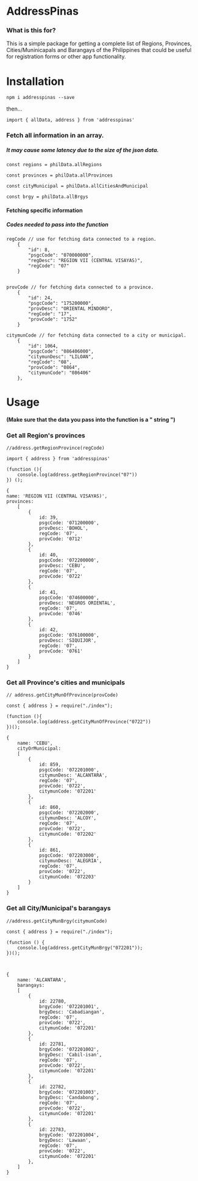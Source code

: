 # AddressPinas

### What is this for?

This is a simple package for getting a complete list of Regions, Provinces, Cities/Muninicapals and Barangays of the Philippines that could be useful for registration forms or other app functionality.

# Installation

    npm i addresspinas --save

then...

    import { allData, address } from 'addresspinas'

### Fetch all information in an array.

##### It may cause some latency due to the size of the json data.

    const regions = philData.allRegions

    const provinces = philData.allProvinces

    const cityMunicipal = philData.allCitiesAndMunicipal

    const brgy = philData.allBrgys

#### Fetching specific information

##### Codes needed to pass into the function

    regCode // use for fetching data connected to a region.
        {
            "id": 8,
            "psgcCode": "070000000",
            "regDesc": "REGION VII (CENTRAL VISAYAS)",
            "regCode": "07"
        }


    provCode // for fetching data connected to a province.
        {
            "id": 24,
            "psgcCode": "175200000",
            "provDesc": "ORIENTAL MINDORO",
            "regCode": "17",
            "provCode": "1752"
        }

    citymunCode // for fetching data connected to a city or municipal.
        {
            "id": 1064,
            "psgcCode": "086406000",
            "citymunDesc": "LILOAN",
            "regCode": "08",
            "provCode": "0864",
            "citymunCode": "086406"
        },

# Usage

#### (Make sure that the data you pass into the function is a " string ")

### Get all Region's provinces

    //address.getRegionProvince(regCode)

    import { address } from 'addresspinas'

    (function (){
        console.log(address.getRegionProvince("07"))
    }) ();

    {
    name: 'REGION VII (CENTRAL VISAYAS)',
    provinces:
        [
            {
                id: 39,
                psgcCode: '071200000',
                provDesc: 'BOHOL',
                regCode: '07',
                provCode: '0712'
            },
            {
                id: 40,
                psgcCode: '072200000',
                provDesc: 'CEBU',
                regCode: '07',
                provCode: '0722'
            },
            {
                id: 41,
                psgcCode: '074600000',
                provDesc: 'NEGROS ORIENTAL',
                regCode: '07',
                provCode: '0746'
            },
            {
                id: 42,
                psgcCode: '076100000',
                provDesc: 'SIQUIJOR',
                regCode: '07',
                provCode: '0761'
            }
        ]
    }

### Get all Province's cities and municipals

    // address.getCityMunOfProvince(provCode)

    const { address } = require("./index");

    (function (){
        console.log(address.getCityMunOfProvince("0722"))
    })();

    {
        name: 'CEBU',
        cityOrMunicipal:
        [
            {
                id: 859,
                psgcCode: '072201000',
                citymunDesc: 'ALCANTARA',
                regCode: '07',
                provCode: '0722',
                citymunCode: '072201'
            },
            {
                id: 860,
                psgcCode: '072202000',
                citymunDesc: 'ALCOY',
                regCode: '07',
                provCode: '0722',
                citymunCode: '072202'
            },
            {
                id: 861,
                psgcCode: '072203000',
                citymunDesc: 'ALEGRIA',
                regCode: '07',
                provCode: '0722',
                citymunCode: '072203'
            }
        ]
    }

### Get all City/Municipal's barangays

    //address.getCityMunBrgy(citymunCode)

    const { address } = require("./index");

    (function () {
        console.log(address.getCityMunBrgy("072201"));
    })();



    {
        name: 'ALCANTARA',
        barangays:
        [
            {
                id: 22780,
                brgyCode: '072201001',
                brgyDesc: 'Cabadiangan',
                regCode: '07',
                provCode: '0722',
                citymunCode: '072201'
            },
            {
                id: 22781,
                brgyCode: '072201002',
                brgyDesc: 'Cabil-isan',
                regCode: '07',
                provCode: '0722',
                citymunCode: '072201'
            },
            {
                id: 22782,
                brgyCode: '072201003',
                brgyDesc: 'Candabong',
                regCode: '07',
                provCode: '0722',
                citymunCode: '072201'
            },
            {
                id: 22783,
                brgyCode: '072201004',
                brgyDesc: 'Lawaan',
                regCode: '07',
                provCode: '0722',
                citymunCode: '072201'
            },
        ]
    }
